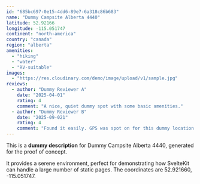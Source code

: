 ```yaml
---
id: "685bc697-0e15-4dd6-89e7-6a318c86b683"
name: "Dummy Campsite Alberta 4440"
latitude: 52.92166
longitude: -115.051747
continent: "north-america"
country: "canada"
region: "alberta"
amenities:
  - "hiking"
  - "water"
  - "RV-suitable"
images:
  - "https://res.cloudinary.com/demo/image/upload/v1/sample.jpg"
reviews:
  - author: "Dummy Reviewer A"
    date: "2025-04-01"
    rating: 4
    comment: "A nice, quiet dummy spot with some basic amenities."
  - author: "Dummy Reviewer B"
    date: "2025-09-021"
    rating: 4
    comment: "Found it easily. GPS was spot on for this dummy location."
---
```


This is a **dummy description** for Dummy Campsite Alberta 4440, generated for the proof of concept.

It provides a serene environment, perfect for demonstrating how SvelteKit can handle a large number of static pages. The coordinates are 52.921660, -115.051747.
